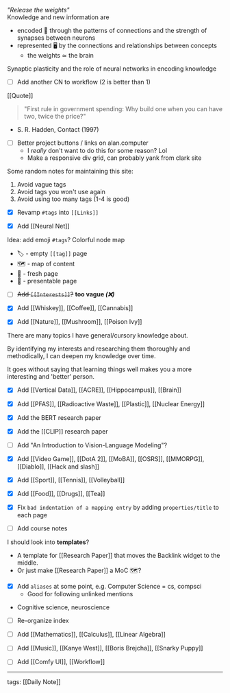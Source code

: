 


_"Release the weights"_  
Knowledge and new information are  
- encoded 🧠 through the patterns of connections and the strength of synapses between neurons  
- represented 🖥️ by the connections and relationships between concepts  
	- the weights ≃ the brain


Synaptic plasticity and the role of neural networks in encoding knowledge  


- [ ] Add another CN to workflow (2 is better than 1)

[[Quote]]
> "First rule in government spending: Why build one when you can have two, twice the price?"
- S. R. Hadden, Contact (1997)    



- [ ] Better project buttons / links on alan.computer
	- I *really* don't want to do this for some reason? Lol
	- Make a responsive div grid, can probably yank from clark site


Some random notes for maintaining this site:
1. Avoid vague tags
2. Avoid tags you won't use again
3. Avoid using too many tags (1-4 is good)


- [x] Revamp `#tags` into `[[Links]]`
- [x] Add [[Neural Net]]


Idea: add emoji `#tags`? Colorful node map  
- 🏷️ - empty `[[tag]]` page  
- 🗺️ - map of content  
- 🌱 - fresh page  
- 🌳 - presentable page  


- [ ] ~~Add `[[Interests]]`?~~  **too vague _(❌)_**  
- [x] Add [[Whiskey]], [[Coffee]], [[Cannabis]]
- [x] Add [[Nature]], [[Mushroom]], [[Poison Ivy]]


There are many topics I have general/cursory knowledge about.

By identifying my interests and researching them thoroughly and methodically, I can deepen my knowledge over time.

It goes without saying that learning things well makes you a more interesting and 'better' person.


- [x] Add [[Vertical Data]], [[ACRE]], [[Hippocampus]], [[Brain]]
- [x] Add [[PFAS]], [[Radioactive Waste]], [[Plastic]], [[Nuclear Energy]]
- [x] Add the BERT research paper
- [x] Add the [[CLIP]] research paper
- [ ] Add "An Introduction to Vision-Language Modeling"?
- [x] Add [[Video Game]], [[DotA 2]], [[MoBA]], [[OSRS]], [[MMORPG]], [[Diablo]], [[Hack and slash]]
- [x] Add [[Sport]], [[Tennis]], [[Volleyball]]
- [x] Add [[Food]], [[Drugs]], [[Tea]]
- [x] Fix `bad indentation of a mapping entry` by adding `properties/title` to each page
- [ ] Add course notes


I should look into **templates**?  
- A template for [[Research Paper]] that moves the Backlink widget to the middle.  
- Or just make [[Research Paper]] a MoC 🗺️?


- [x] Add `aliases` at some point, e.g. Computer Science = cs, compsci  
	- Good for following unlinked mentions  
- Cognitive science, neuroscience
- [ ] Re-organize index
- [ ] Add [[Mathematics]], [[Calculus]], [[Linear Algebra]]
- [ ] Add [[Music]], [[Kanye West]], [[Boris Brejcha]], [[Snarky Puppy]]
- [ ] Add [[Comfy UI]], [[Workflow]]



---

tags: [[Daily Note]]